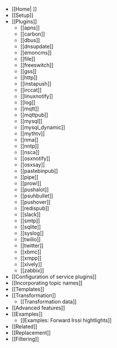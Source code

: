 * [[Home| ]]
* [[Setup]]
* [[Plugins]]
    * [[apns]]
    * [[carbon]]
    * [[dbus]]
    * [[dnsupdate]]
    * [[emoncms]]
    * [[file]]
    * [[freeswitch]]
    * [[gss]]
    * [[http]]
    * [[instapush]]
    * [[irccat]]
    * [[linuxnotify]]
    * [[log]]
    * [[mqtt]]
    * [[mqttpub]]
    * [[mysql]]
    * [[mysql_dynamic]]
    * [[mythtv]]
    * [[nma]]
    * [[nntp]]
    * [[nsca]]
    * [[osxnotify]]
    * [[osxsay]]
    * [[pastebinpub]]
    * [[pipe]]
    * [[prowl]]
    * [[pushalot]]
    * [[psuhbullet]]
    * [[pushover]]
    * [[redispub]]
    * [[slack]]
    * [[smtp]]
    * [[sqlite]]
    * [[syslog]]
    * [[twilio]]
    * [[twitter]]
    * [[xbmc]]
    * [[xmpp]]
    * [[xively]]
    * [[zabbix]]
* [[Configuration of service plugins]]
* [[Incorporating topic names]]
* [[Templates]]
* [[Transformation]]
    * [[Transformation data]]
* [[Advanced features]]
* [[Examples]]
    * [[Examples: Forward Irssi hightlights]]
* [[Related]]
* [[Replacement]]
* [[Filtering]]